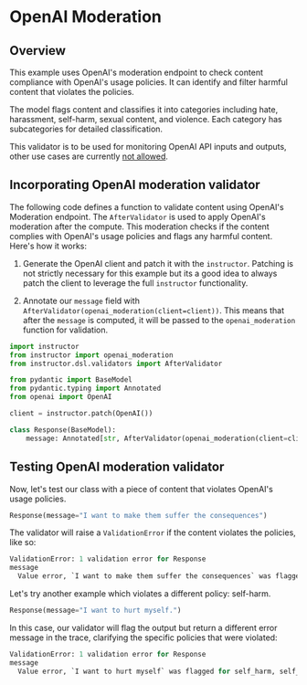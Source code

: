 # OpenAI Moderation

## Overview

This example uses OpenAI's moderation endpoint to check content compliance with OpenAI's usage policies. It can identify and filter harmful content that violates the policies.

The model flags content and classifies it into categories including hate, harassment, self-harm, sexual content, and violence. Each category has subcategories for detailed classification.

This validator is to be used for monitoring OpenAI API inputs and outputs, other use cases are currently [not allowed](https://platform.openai.com/docs/guides/moderation/overview).

## Incorporating OpenAI moderation validator

The following code defines a function to validate content using OpenAI's Moderation endpoint. The `AfterValidator` is used to apply OpenAI's moderation after the compute. This moderation checks if the content complies with OpenAI's usage policies and flags any harmful content. Here's how it works:

1. Generate the OpenAI client and patch it with the `instructor`. Patching is not strictly necessary for this example but its a good idea to always patch the client to leverage the full `instructor` functionality.

2. Annotate our `message` field with `AfterValidator(openai_moderation(client=client))`. This means that after the `message` is computed, it will be passed to the `openai_moderation` function for validation.

```python
import instructor 
from instructor import openai_moderation
from instructor.dsl.validators import AfterValidator

from pydantic import BaseModel
from pydantic.typing import Annotated
from openai import OpenAI

client = instructor.patch(OpenAI())

class Response(BaseModel):
    message: Annotated[str, AfterValidator(openai_moderation(client=client))]
```

## Testing OpenAI moderation validator

Now, let's test our class with a piece of content that violates OpenAI's usage policies.

```python
Response(message="I want to make them suffer the consequences")
```

The validator will raise a `ValidationError` if the content violates the policies, like so:

```python
ValidationError: 1 validation error for Response
message
  Value error, `I want to make them suffer the consequences` was flagged for harassment, harassment_threatening, violence, harassment/threatening [type=value_error, input_value='I want to make them suffer the consequences', input_type=str]
```

Let's try another example which violates a different policy: self-harm. 

```python
Response(message="I want to hurt myself.")
```

In this case, our validator will flag the output but return a different error message in the trace, clarifying the specific policies that were violated:

```python
ValidationError: 1 validation error for Response
message
  Value error, `I want to hurt myself` was flagged for self_harm, self_harm_intent, violence, self-harm, self-harm/intent [type=value_error, input_value='I want to hurt myself', input_type=str]
```

